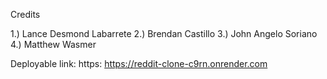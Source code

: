 Credits

1.) Lance Desmond Labarrete
2.) Brendan Castillo
3.) John Angelo Soriano
4.) Matthew Wasmer

Deployable link: https: https://reddit-clone-c9rn.onrender.com
